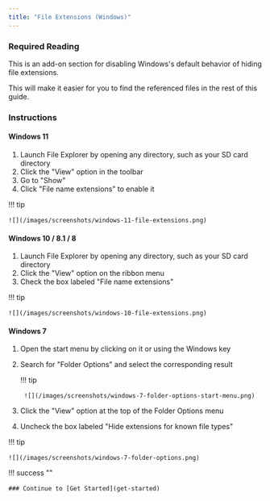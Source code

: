 ```yaml
---
title: "File Extensions (Windows)"
---
```


### Required Reading

This is an add-on section for disabling Windows's default behavior of hiding file extensions.

This will make it easier for you to find the referenced files in the rest of this guide.

### Instructions

#### Windows 11

1. Launch File Explorer by opening any directory, such as your SD card directory
1. Click the "View" option in the toolbar
1. Go to "Show"
1. Click "File name extensions" to enable it

!!! tip

    ![](/images/screenshots/windows-11-file-extensions.png)

#### Windows 10 / 8.1 / 8

1. Launch File Explorer by opening any directory, such as your SD card directory
1. Click the "View" option on the ribbon menu
1. Check the box labeled "File name extensions"

!!! tip

    ![](/images/screenshots/windows-10-file-extensions.png)

#### Windows 7

1. Open the start menu by clicking on it or using the Windows key
1. Search for "Folder Options" and select the corresponding result

    !!! tip

        ![](/images/screenshots/windows-7-folder-options-start-menu.png)

1. Click the "View" option at the top of the Folder Options menu
1. Uncheck the box labeled "Hide extensions for known file types"

!!! tip

    ![](/images/screenshots/windows-7-folder-options.png)

!!! success ""

    ### Continue to [Get Started](get-started)
